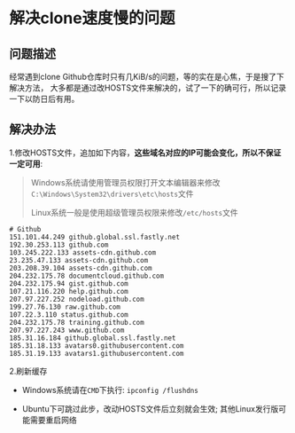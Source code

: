 # 解决clone速度慢的问题


## 问题描述

经常遇到clone Github仓库时只有几KiB/s的问题，等的实在是心焦，于是搜了下解决方法，
大多都是通过改HOSTS文件来解决的，试了一下的确可行，所以记录一下以防日后有用。


## 解决办法

1.修改HOSTS文件，追加如下内容，**这些域名对应的IP可能会变化，所以不保证一定可用**:

> Windows系统请使用管理员权限打开文本编辑器来修改`C:\Windows\System32\drivers\etc\hosts`文件
>
> Linux系统一般是使用超级管理员权限来修改`/etc/hosts`文件

```
# Github
151.101.44.249 github.global.ssl.fastly.net
192.30.253.113 github.com
103.245.222.133 assets-cdn.github.com
23.235.47.133 assets-cdn.github.com
203.208.39.104 assets-cdn.github.com
204.232.175.78 documentcloud.github.com
204.232.175.94 gist.github.com
107.21.116.220 help.github.com
207.97.227.252 nodeload.github.com
199.27.76.130 raw.github.com
107.22.3.110 status.github.com
204.232.175.78 training.github.com
207.97.227.243 www.github.com
185.31.16.184 github.global.ssl.fastly.net
185.31.18.133 avatars0.githubusercontent.com
185.31.19.133 avatars1.githubusercontent.com
```

2.刷新缓存

- Windows系统请在`CMD`下执行: `ipconfig /flushdns`

- Ubuntu下可跳过此步，改动HOSTS文件后立刻就会生效; 其他Linux发行版可能需要重启网络
